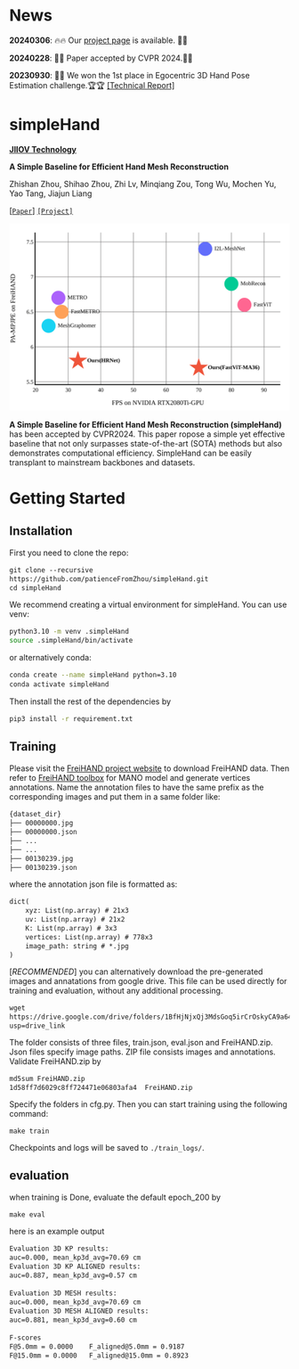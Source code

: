 # News

**20240306**: 🔥🔥 Our [project page](https://simplehand.github.io/) is available. 🚀🚀

**20240228**: 🎉📄 Paper accepted by CVPR 2024.📄🎉

**20230930**: 🥇🥇 We won the 1st place in Egocentric 3D Hand Pose Estimation challenge.🏆🏆 [[Technical Report]](https://arxiv.org/abs/2310.04769)

# simpleHand

**[JIIOV Technology](https://jiiov.com/)**

**A Simple Baseline for Efficient Hand Mesh Reconstruction**

Zhishan Zhou, Shihao Zhou, Zhi Lv, Minqiang Zou, Tong Wu, Mochen Yu, Yao Tang, Jiajun Liang

[[`Paper`]](https://arxiv.org/pdf/2403.01813.pdf) [`[Project]`](#getting-started)

![framework](images/FPS-PA-MPJPE.png)

**A Simple Baseline for Efficient Hand Mesh Reconstruction (simpleHand)** has been accepted by CVPR2024.  This paper ropose a simple yet effective baseline that not only surpasses state-of-the-art (SOTA) methods but also demonstrates computational efficiency. SimpleHand can be easily transplant to mainstream backbones and datasets.

# Getting Started
## Installation
First you need to clone the repo:
```
git clone --recursive https://github.com/patienceFromZhou/simpleHand.git
cd simpleHand
```

We recommend creating a virtual environment for simpleHand. You can use venv:
```bash
python3.10 -m venv .simpleHand
source .simpleHand/bin/activate
```

or alternatively conda:
```bash
conda create --name simpleHand python=3.10
conda activate simpleHand
```

Then install the rest of the dependencies by
```bash
pip3 install -r requirement.txt
```


## Training

Please visit the [FreiHAND project website](https://lmb.informatik.uni-freiburg.de/projects/freihand/) to download FreiHAND data. Then refer to [FreiHAND toolbox](https://github.com/lmb-freiburg/freihand) for MANO model and generate vertices annotations. Name the annotation files to have the same prefix as the corresponding images and put them in a same folder like:
```
{dataset_dir}
├── 00000000.jpg
├── 00000000.json
├── ...
├── ...
├── 00130239.jpg
├── 00130239.json
```
where the annotation json file is formatted as:
```
dict(
    xyz: List(np.array) # 21x3 
    uv: List(np.array) # 21x2 
    K: List(np.array) # 3x3 
    vertices: List(np.array) # 778x3
    image_path: string # *.jpg
)
```
[*RECOMMENDED*] you can alternatively download the pre-generated images and annatations from google drive. This file can be used directly for training and evaluation, without any additional processing.
```
wget https://drive.google.com/drive/folders/1BfHjNjxQj3MdsGoq5irCrOskyCA9a64l?usp=drive_link
```
The folder consists of three files, train.json, eval.json and FreiHAND.zip. Json files specify image paths. ZIP file consists images and annotations. Validate FreiHAND.zip by
```
md5sum FreiHAND.zip
1d58ff7d6029c8ff724471e06803afa4  FreiHAND.zip
```


Specify the folders in cfg.py. Then you can start training using the following command:
```
make train
```
Checkpoints and logs will be saved to `./train_logs/`.

## evaluation
when training is Done, evaluate the default epoch_200 by
```
make eval
```
here is an example output
```
Evaluation 3D KP results:
auc=0.000, mean_kp3d_avg=70.69 cm
Evaluation 3D KP ALIGNED results:
auc=0.887, mean_kp3d_avg=0.57 cm

Evaluation 3D MESH results:
auc=0.000, mean_kp3d_avg=70.69 cm
Evaluation 3D MESH ALIGNED results:
auc=0.881, mean_kp3d_avg=0.60 cm

F-scores
F@5.0mm = 0.0000 	F_aligned@5.0mm = 0.9187
F@15.0mm = 0.0000 	F_aligned@15.0mm = 0.8923
```
